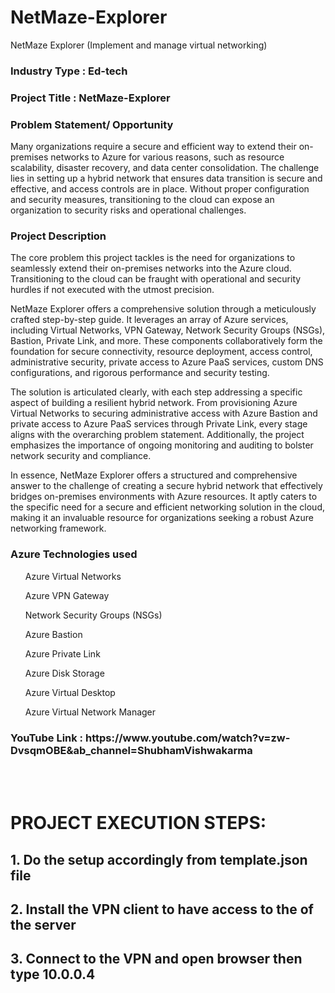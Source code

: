 # NetMaze-Explorer
NetMaze Explorer (Implement and manage virtual networking)


<h3>Industry Type : Ed-tech</h3>

<h3>Project Title : NetMaze-Explorer</h3>

<h3>Problem Statement/ Opportunity</h3>
<p>Many organizations require a secure and efficient way to extend their on-premises networks to Azure for various reasons, such as resource scalability, disaster recovery, and data center consolidation. The challenge lies in setting up a hybrid network that ensures data transition is secure and effective, and access controls are in place. Without proper configuration and security measures, transitioning to the cloud can expose an organization to security risks and operational challenges.</p>

<h3>Project Description</h3>
<p>The core problem this project tackles is the need for organizations to seamlessly extend their on-premises networks into the Azure cloud. Transitioning to the cloud can be fraught with operational and security hurdles if not executed with the utmost precision.

NetMaze Explorer offers a comprehensive solution through a meticulously crafted step-by-step guide. It leverages an array of Azure services, including Virtual Networks, VPN Gateway, Network Security Groups (NSGs), Bastion, Private Link, and more. These components collaboratively form the foundation for secure connectivity, resource deployment, access control, administrative security, private access to Azure PaaS services, custom DNS configurations, and rigorous performance and security testing.

The solution is articulated clearly, with each step addressing a specific aspect of building a resilient hybrid network. From provisioning Azure Virtual Networks to securing administrative access with Azure Bastion and private access to Azure PaaS services through Private Link, every stage aligns with the overarching problem statement. Additionally, the project emphasizes the importance of ongoing monitoring and auditing to bolster network security and compliance.

In essence, NetMaze Explorer offers a structured and comprehensive answer to the challenge of creating a secure hybrid network that effectively bridges on-premises environments with Azure resources. It aptly caters to the specific need for a secure and efficient networking solution in the cloud, making it an invaluable resource for organizations seeking a robust Azure networking framework.</p>


<h3>Azure Technologies used</h3>
<ul>Azure Virtual Networks</ul>
<ul>Azure VPN Gateway</ul>
<ul>Network Security Groups (NSGs)</ul>
<ul>Azure Bastion</ul>
<ul>Azure Private Link</ul>
<ul>Azure Disk Storage</ul>
<ul>Azure Virtual Desktop</ul>
<ul>Azure Virtual Network Manager</ul>

<h3>YouTube Link : https://www.youtube.com/watch?v=zw-DvsqmOBE&ab_channel=ShubhamVishwakarma</h3>
<br>
<br>
<h1>PROJECT EXECUTION STEPS:</h1>
<h2>1. Do the setup accordingly from template.json file</h2>
<h2>2. Install the VPN client to have access to the of the server</h2>
<h2>3. Connect to the VPN and open browser then type 10.0.0.4 </h2>
